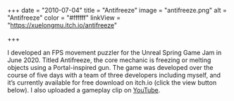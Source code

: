 +++
date = "2010-07-04"
title = "Antifreeze"
image = "antifreeze.png"
alt = "Antifreeze"
color = "#ffffff"
linkView = "https://xuelongmu.itch.io/antifreeze"

+++

<!-- linkCode = "https://github.com/tomanistor/tomanistor.com" -->

I developed an FPS movement puzzler for the Unreal Spring Game Jam in June 2020. Titled Antifreeze, the core mechanic is freezing or melting objects using a Portal-inspired gun. The game was developed over the course of five days with a team of three developers including myself, and it’s currently available for free download on itch.io (click the view button below). I also uploaded a gameplay clip on [YouTube](https://youtu.be/K_tY-JsjjjQ).
